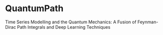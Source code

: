 # QuantumPath
Time Series Modelling and the Quantum Mechanics: A Fusion of Feynman-Dirac Path Integrals and Deep Learning Techniques
